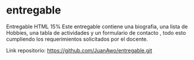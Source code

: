 # entregable
Entregable HTML 15% 
Este entregable contiene una biografia, una lista de Hobbies, una tabla de actividades y un formulario de contacto , todo esto cumpliendo los requerimientos solicitados por el docente.

Link repositorio: https://github.com/JuanAwo/entregable.git

